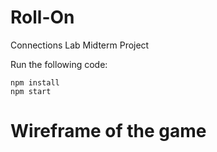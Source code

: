 # Roll-On
Connections Lab Midterm Project

Run the following code:
```
npm install
npm start
```
# Wireframe of the game

